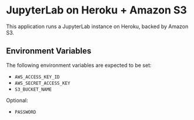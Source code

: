 # JupyterLab on Heroku + Amazon S3

This application runs a JupyterLab instance on Heroku, backed by Amazon S3.


Environment Variables
---------------------

The following environment variables are expected to be set:

- `AWS_ACCESS_KEY_ID`
- `AWS_SECRET_ACCESS_KEY`
- `S3_BUCKET_NAME`

Optional:

- `PASSWORD`